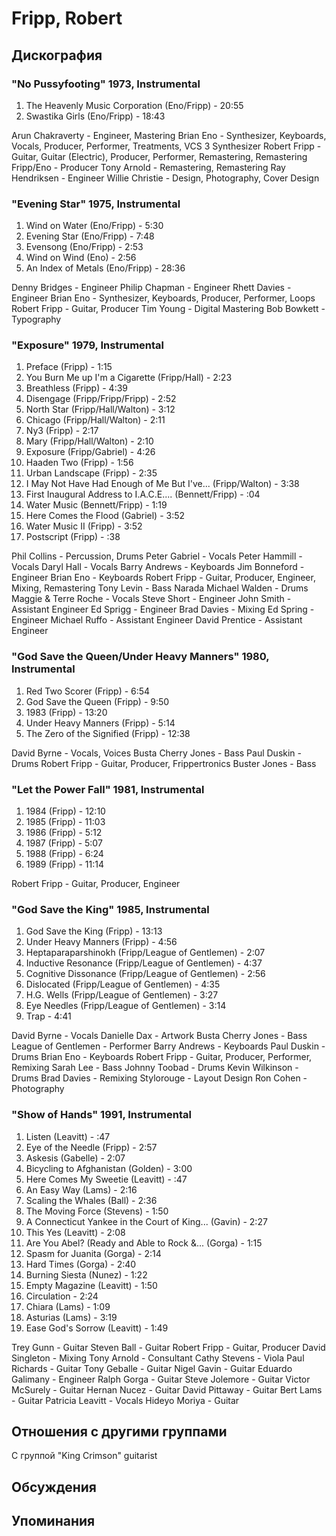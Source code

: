 # Fripp, Robert



## Дискография

### "No Pussyfooting" 1973, Instrumental

   1.   The Heavenly Music Corporation (Eno/Fripp) - 20:55 
   2.   Swastika Girls (Eno/Fripp) - 18:43 


Arun Chakraverty  -  Engineer, Mastering 
Brian Eno  -  Synthesizer, Keyboards, Vocals, Producer, Performer, Treatments, VCS 3 Synthesizer 
Robert Fripp  -  Guitar, Guitar (Electric), Producer, Performer, Remastering, Remastering 
Fripp/Eno  -  Producer 
Tony Arnold  -  Remastering, Remastering 
Ray Hendriksen  -  Engineer 
Willie Christie  -  Design, Photography, Cover Design 



### "Evening Star" 1975, Instrumental

 
   1.   Wind on Water (Eno/Fripp) - 5:30 
   2.   Evening Star (Eno/Fripp) - 7:48 
   3.   Evensong (Eno/Fripp) - 2:53 
   4.   Wind on Wind (Eno) - 2:56 
   5.   An Index of Metals (Eno/Fripp) - 28:36 



Denny Bridges  -  Engineer 
Philip Chapman  -  Engineer 
Rhett Davies  -  Engineer 
Brian Eno  -  Synthesizer, Keyboards, Producer, Performer, Loops 
Robert Fripp  -  Guitar, Producer 
Tim Young  -  Digital Mastering 
Bob Bowkett  -  Typography 


### "Exposure" 1979, Instrumental

 
   1.   Preface (Fripp) - 1:15 
   2.   You Burn Me up I'm a Cigarette (Fripp/Hall) - 2:23 
   3.   Breathless (Fripp) - 4:39 
   4.   Disengage (Fripp/Fripp/Fripp) - 2:52 
   5.   North Star (Fripp/Hall/Walton) - 3:12 
   6.   Chicago (Fripp/Hall/Walton) - 2:11 
   7.   Ny3 (Fripp) - 2:17 
   8.   Mary (Fripp/Hall/Walton) - 2:10 
   9.   Exposure (Fripp/Gabriel) - 4:26 
   10.   Haaden Two (Fripp) - 1:56 
   11.   Urban Landscape (Fripp) - 2:35 
   12.   I May Not Have Had Enough of Me But I've... (Fripp/Walton) - 3:38 
   13.   First Inaugural Address to I.A.C.E.... (Bennett/Fripp) - :04 
   14.   Water Music (Bennett/Fripp) - 1:19 
   15.   Here Comes the Flood (Gabriel) - 3:52 
   16.   Water Music II (Fripp) - 3:52 
   17.   Postscript (Fripp) - :38 



Phil Collins  -  Percussion, Drums 
Peter Gabriel  -  Vocals 
Peter Hammill  -  Vocals 
Daryl Hall  -  Vocals 
Barry Andrews  -  Keyboards 
Jim Bonneford  -  Engineer 
Brian Eno  -  Keyboards 
Robert Fripp  -  Guitar, Producer, Engineer, Mixing, Remastering 
Tony Levin  -  Bass 
Narada Michael Walden  -  Drums 
Maggie & Terre Roche  -  Vocals 
Steve Short  -  Engineer 
John Smith  -  Assistant Engineer 
Ed Sprigg  -  Engineer 
Brad Davies  -  Mixing 
Ed Spring  -  Engineer 
Michael Ruffo  -  Assistant Engineer 
David Prentice  -  Assistant Engineer 


### "God Save the Queen/Under Heavy Manners" 1980, Instrumental

 
   1.   Red Two Scorer (Fripp) - 6:54 
   2.   God Save the Queen (Fripp) - 9:50 
   3.   1983 (Fripp) - 13:20 
   4.   Under Heavy Manners (Fripp) - 5:14 
   5.   The Zero of the Signified (Fripp) - 12:38 


David Byrne  -  Vocals, Voices 
Busta Cherry Jones  -  Bass 
Paul Duskin  -  Drums 
Robert Fripp  -  Guitar, Producer, Frippertronics 
Buster Jones  -  Bass 


### "Let the Power Fall" 1981, Instrumental

 
   1.   1984 (Fripp) - 12:10 
   2.   1985 (Fripp) - 11:03 
   3.   1986 (Fripp) - 5:12 
   4.   1987 (Fripp) - 5:07 
   5.   1988 (Fripp) - 6:24 
   6.   1989 (Fripp) - 11:14 


Robert Fripp  -  Guitar, Producer, Engineer 

### "God Save the King" 1985, Instrumental

 
   1.   God Save the King (Fripp) - 13:13 
   2.   Under Heavy Manners (Fripp) - 4:56 
   3.   Heptaparaparshinokh (Fripp/League of Gentlemen) - 2:07 
   4.   Inductive Resonance (Fripp/League of Gentlemen) - 4:37 
   5.   Cognitive Dissonance (Fripp/League of Gentlemen) - 2:56 
   6.   Dislocated (Fripp/League of Gentlemen) - 4:35 
   7.   H.G. Wells (Fripp/League of Gentlemen) - 3:27 
   8.   Eye Needles (Fripp/League of Gentlemen) - 3:14 
   9.   Trap - 4:41 

David Byrne  -  Vocals 
Danielle Dax  -  Artwork 
Busta Cherry Jones  -  Bass 
League of Gentlemen  -  Performer 
Barry Andrews  -  Keyboards 
Paul Duskin  -  Drums 
Brian Eno  -  Keyboards 
Robert Fripp  -  Guitar, Producer, Performer, Remixing 
Sarah Lee  -  Bass 
Johnny Toobad  -  Drums 
Kevin Wilkinson  -  Drums 
Brad Davies  -  Remixing 
Stylorouge  -  Layout Design 
Ron Cohen  -  Photography 


### "Show of Hands" 1991, Instrumental

 
   1.   Listen (Leavitt) - :47 
   2.   Eye of the Needle (Fripp) - 2:57 
   3.   Askesis (Gabelle) - 2:07 
   4.   Bicycling to Afghanistan (Golden) - 3:00 
   5.   Here Comes My Sweetie (Leavitt) - :47 
   6.   An Easy Way (Lams) - 2:16 
   7.   Scaling the Whales (Ball) - 2:36 
   8.   The Moving Force (Stevens) - 1:50 
   9.   A Connecticut Yankee in the Court of King... (Gavin) - 2:27 
   10.   This Yes (Leavitt) - 2:08 
   11.   Are You Abel? (Ready and Able to Rock &... (Gorga) - 1:15 
   12.   Spasm for Juanita (Gorga) - 2:14 
   13.   Hard Times (Gorga) - 2:40 
   14.   Burning Siesta (Nunez) - 1:22 
   15.   Empty Magazine (Leavitt) - 1:50 
   16.   Circulation - 2:24 
   17.   Chiara (Lams) - 1:09 
   18.   Asturias (Lams) - 3:19 
   19.   Ease God's Sorrow (Leavitt) - 1:49 



Trey Gunn  -  Guitar 
Steven Ball  -  Guitar 
Robert Fripp  -  Guitar, Producer 
David Singleton  -  Mixing 
Tony Arnold  -  Consultant 
Cathy Stevens  -  Viola 
Paul Richards  -  Guitar 
Tony Geballe  -  Guitar 
Nigel Gavin  -  Guitar 
Eduardo Galimany  -  Engineer 
Ralph Gorga  -  Guitar 
Steve Jolemore  -  Guitar 
Victor McSurely  -  Guitar 
Hernan Nuсez  -  Guitar 
David Pittaway  -  Guitar 
Bert Lams  -  Guitar 
Patricia Leavitt  -  Vocals 
Hideyo Moriya  -  Guitar 



## Отношения с другими группами

C группой "King Crimson" guitarist

## Обсуждения


## Упоминания

